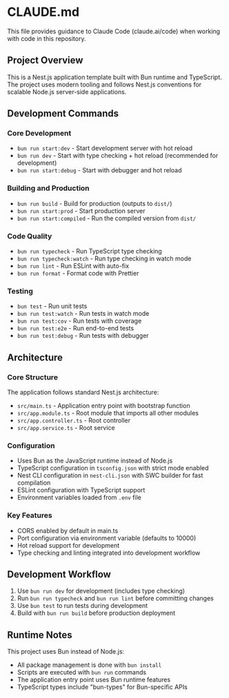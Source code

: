 # CLAUDE.md

This file provides guidance to Claude Code (claude.ai/code) when working with code in this repository.

## Project Overview

This is a Nest.js application template built with Bun runtime and TypeScript. The project uses modern tooling and follows Nest.js conventions for scalable Node.js server-side applications.

## Development Commands

### Core Development
- `bun run start:dev` - Start development server with hot reload
- `bun run dev` - Start with type checking + hot reload (recommended for development)
- `bun run start:debug` - Start with debugger and hot reload

### Building and Production
- `bun run build` - Build for production (outputs to `dist/`)
- `bun run start:prod` - Start production server
- `bun run start:compiled` - Run the compiled version from `dist/`

### Code Quality
- `bun run typecheck` - Run TypeScript type checking
- `bun run typecheck:watch` - Run type checking in watch mode
- `bun run lint` - Run ESLint with auto-fix
- `bun run format` - Format code with Prettier

### Testing
- `bun test` - Run unit tests
- `bun run test:watch` - Run tests in watch mode
- `bun run test:cov` - Run tests with coverage
- `bun run test:e2e` - Run end-to-end tests
- `bun run test:debug` - Run tests with debugger

## Architecture

### Core Structure
The application follows standard Nest.js architecture:
- `src/main.ts` - Application entry point with bootstrap function
- `src/app.module.ts` - Root module that imports all other modules
- `src/app.controller.ts` - Root controller
- `src/app.service.ts` - Root service

### Configuration
- Uses Bun as the JavaScript runtime instead of Node.js
- TypeScript configuration in `tsconfig.json` with strict mode enabled
- Nest CLI configuration in `nest-cli.json` with SWC builder for fast compilation
- ESLint configuration with TypeScript support
- Environment variables loaded from `.env` file

### Key Features
- CORS enabled by default in main.ts
- Port configuration via environment variable (defaults to 10000)
- Hot reload support for development
- Type checking and linting integrated into development workflow

## Development Workflow

1. Use `bun run dev` for development (includes type checking)
2. Run `bun run typecheck` and `bun run lint` before committing changes
3. Use `bun test` to run tests during development
4. Build with `bun run build` before production deployment

## Runtime Notes

This project uses Bun instead of Node.js:
- All package management is done with `bun install`
- Scripts are executed with `bun run` commands
- The application entry point uses Bun runtime features
- TypeScript types include "bun-types" for Bun-specific APIs